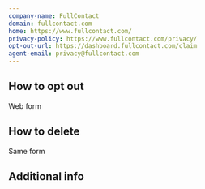 ```yaml
---
company-name: FullContact
domain: fullcontact.com
home: https://www.fullcontact.com/
privacy-policy: https://www.fullcontact.com/privacy/
opt-out-url: https://dashboard.fullcontact.com/claim
agent-email: privacy@fullcontact.com
---
```

## How to opt out


Web form


## How to delete


Same form


## Additional info












